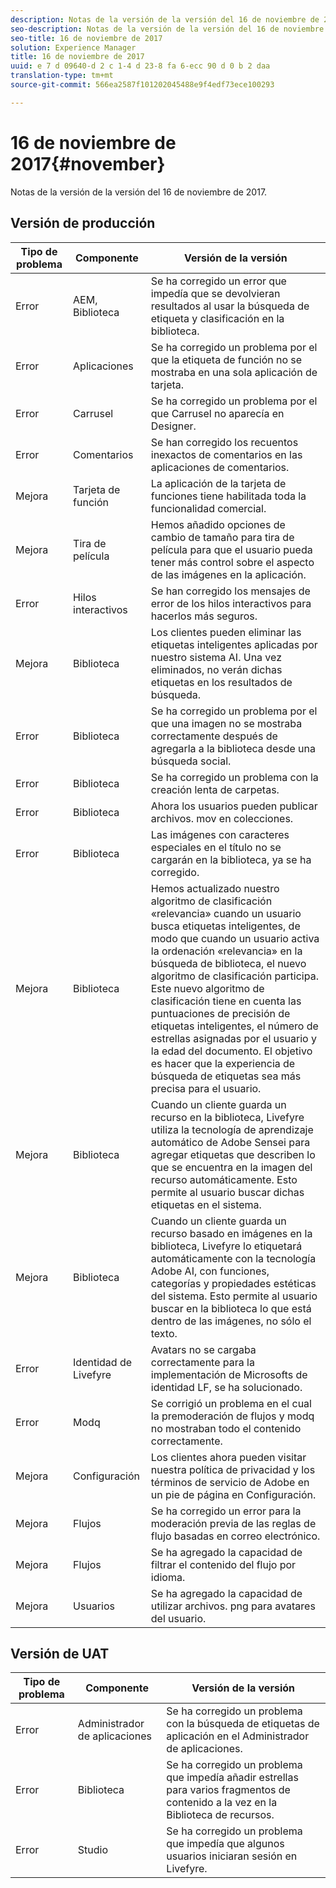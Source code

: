 ```yaml
---
description: Notas de la versión de la versión del 16 de noviembre de 2017.
seo-description: Notas de la versión de la versión del 16 de noviembre de 2017.
seo-title: 16 de noviembre de 2017
solution: Experience Manager
title: 16 de noviembre de 2017
uuid: e 7 d 09640-d 2 c 1-4 d 23-8 fa 6-ecc 90 d 0 b 2 daa
translation-type: tm+mt
source-git-commit: 566ea2587f101202045488e9f4edf73ece100293

---
```



# 16 de noviembre de 2017{#november}

Notas de la versión de la versión del 16 de noviembre de 2017.

## Versión de producción

| **Tipo de problema** | **Componente** | **Versión de la versión** |
|---|---|---|
| Error | AEM, Biblioteca | Se ha corregido un error que impedía que se devolvieran resultados al usar la búsqueda de etiqueta y clasificación en la biblioteca. |
| Error | Aplicaciones | Se ha corregido un problema por el que la etiqueta de función no se mostraba en una sola aplicación de tarjeta. |
| Error | Carrusel | Se ha corregido un problema por el que Carrusel no aparecía en Designer. |
| Error | Comentarios | Se han corregido los recuentos inexactos de comentarios en las aplicaciones de comentarios. |
| Mejora | Tarjeta de función | La aplicación de la tarjeta de funciones tiene habilitada toda la funcionalidad comercial. |
| Mejora | Tira de película | Hemos añadido opciones de cambio de tamaño para tira de película para que el usuario pueda tener más control sobre el aspecto de las imágenes en la aplicación. |
| Error | Hilos interactivos | Se han corregido los mensajes de error de los hilos interactivos para hacerlos más seguros. |
| Mejora | Biblioteca | Los clientes pueden eliminar las etiquetas inteligentes aplicadas por nuestro sistema AI. Una vez eliminados, no verán dichas etiquetas en los resultados de búsqueda. |
| Error | Biblioteca | Se ha corregido un problema por el que una imagen no se mostraba correctamente después de agregarla a la biblioteca desde una búsqueda social. |
| Error | Biblioteca | Se ha corregido un problema con la creación lenta de carpetas. |
| Error | Biblioteca | Ahora los usuarios pueden publicar archivos. mov en colecciones. |
| Error | Biblioteca | Las imágenes con caracteres especiales en el título no se cargarán en la biblioteca, ya se ha corregido. |
| Mejora | Biblioteca | Hemos actualizado nuestro algoritmo de clasificación «relevancia» cuando un usuario busca etiquetas inteligentes, de modo que cuando un usuario activa la ordenación «relevancia» en la búsqueda de biblioteca, el nuevo algoritmo de clasificación participa. Este nuevo algoritmo de clasificación tiene en cuenta las puntuaciones de precisión de etiquetas inteligentes, el número de estrellas asignadas por el usuario y la edad del documento. El objetivo es hacer que la experiencia de búsqueda de etiquetas sea más precisa para el usuario. |
| Mejora | Biblioteca | Cuando un cliente guarda un recurso en la biblioteca, Livefyre utiliza la tecnología de aprendizaje automático de Adobe Sensei para agregar etiquetas que describen lo que se encuentra en la imagen del recurso automáticamente. Esto permite al usuario buscar dichas etiquetas en el sistema. |
| Mejora | Biblioteca | Cuando un cliente guarda un recurso basado en imágenes en la biblioteca, Livefyre lo etiquetará automáticamente con la tecnología Adobe AI, con funciones, categorías y propiedades estéticas del sistema. Esto permite al usuario buscar en la biblioteca lo que está dentro de las imágenes, no sólo el texto. |
| Error | Identidad de Livefyre | Avatars no se cargaba correctamente para la implementación de Microsofts de identidad LF, se ha solucionado. |
| Error | Modq | Se corrigió un problema en el cual la premoderación de flujos y modq no mostraban todo el contenido correctamente. |
| Mejora | Configuración | Los clientes ahora pueden visitar nuestra política de privacidad y los términos de servicio de Adobe en un pie de página en Configuración. |
| Mejora | Flujos | Se ha corregido un error para la moderación previa de las reglas de flujo basadas en correo electrónico. |
| Mejora | Flujos | Se ha agregado la capacidad de filtrar el contenido del flujo por idioma. |
| Mejora | Usuarios | Se ha agregado la capacidad de utilizar archivos. png para avatares del usuario. |

## Versión de UAT

| **Tipo de problema** | **Componente** | **Versión de la versión** |
|---|---|---|
| Error | Administrador de aplicaciones | Se ha corregido un problema con la búsqueda de etiquetas de aplicación en el Administrador de aplicaciones. |
| Error | Biblioteca | Se ha corregido un problema que impedía añadir estrellas para varios fragmentos de contenido a la vez en la Biblioteca de recursos. |
| Error | Studio | Se ha corregido un problema que impedía que algunos usuarios iniciaran sesión en Livefyre. |

